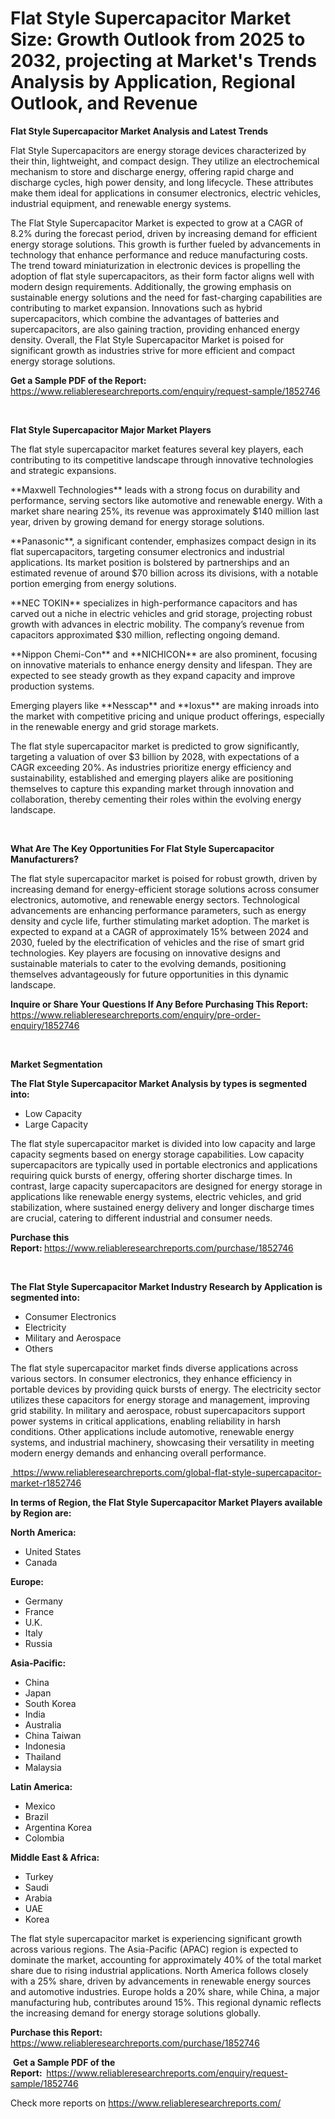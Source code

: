 <p><h1>Flat Style Supercapacitor Market Size: Growth Outlook from 2025 to 2032, projecting at Market's Trends Analysis by Application, Regional Outlook, and Revenue</h1></p><p><strong>Flat Style Supercapacitor Market Analysis and Latest Trends</strong></p>
<p><p>Flat Style Supercapacitors are energy storage devices characterized by their thin, lightweight, and compact design. They utilize an electrochemical mechanism to store and discharge energy, offering rapid charge and discharge cycles, high power density, and long lifecycle. These attributes make them ideal for applications in consumer electronics, electric vehicles, industrial equipment, and renewable energy systems.</p><p>The Flat Style Supercapacitor Market is expected to grow at a CAGR of 8.2% during the forecast period, driven by increasing demand for efficient energy storage solutions. This growth is further fueled by advancements in technology that enhance performance and reduce manufacturing costs. The trend toward miniaturization in electronic devices is propelling the adoption of flat style supercapacitors, as their form factor aligns well with modern design requirements. Additionally, the growing emphasis on sustainable energy solutions and the need for fast-charging capabilities are contributing to market expansion. Innovations such as hybrid supercapacitors, which combine the advantages of batteries and supercapacitors, are also gaining traction, providing enhanced energy density. Overall, the Flat Style Supercapacitor Market is poised for significant growth as industries strive for more efficient and compact energy storage solutions.</p></p>
<p><strong>Get a Sample PDF of the Report:&nbsp;</strong> <a href="https://www.reliableresearchreports.com/enquiry/request-sample/1852746?utm_campaign=2030&utm_medium=2&utm_source=Github&utm_content=ia&utm_term=13022025&utm_id=flat-style-supercapacitor">https://www.reliableresearchreports.com/enquiry/request-sample/1852746</a></p>
<p>&nbsp;</p>
<p><strong>Flat Style Supercapacitor Major Market Players</strong></p>
<p><p>The flat style supercapacitor market features several key players, each contributing to its competitive landscape through innovative technologies and strategic expansions. </p><p>**Maxwell Technologies** leads with a strong focus on durability and performance, serving sectors like automotive and renewable energy. With a market share nearing 25%, its revenue was approximately $140 million last year, driven by growing demand for energy storage solutions.</p><p>**Panasonic**, a significant contender, emphasizes compact design in its flat supercapacitors, targeting consumer electronics and industrial applications. Its market position is bolstered by partnerships and an estimated revenue of around $70 billion across its divisions, with a notable portion emerging from energy solutions.</p><p>**NEC TOKIN** specializes in high-performance capacitors and has carved out a niche in electric vehicles and grid storage, projecting robust growth with advances in electric mobility. The company’s revenue from capacitors approximated $30 million, reflecting ongoing demand.</p><p>**Nippon Chemi-Con** and **NICHICON** are also prominent, focusing on innovative materials to enhance energy density and lifespan. They are expected to see steady growth as they expand capacity and improve production systems.</p><p>Emerging players like **Nesscap** and **Ioxus** are making inroads into the market with competitive pricing and unique product offerings, especially in the renewable energy and grid storage markets.</p><p>The flat style supercapacitor market is predicted to grow significantly, targeting a valuation of over $3 billion by 2028, with expectations of a CAGR exceeding 20%. As industries prioritize energy efficiency and sustainability, established and emerging players alike are positioning themselves to capture this expanding market through innovation and collaboration, thereby cementing their roles within the evolving energy landscape.</p></p>
<p>&nbsp;</p>
<p><strong>What Are The Key Opportunities For Flat Style Supercapacitor Manufacturers?</strong></p>
<p><p>The flat style supercapacitor market is poised for robust growth, driven by increasing demand for energy-efficient storage solutions across consumer electronics, automotive, and renewable energy sectors. Technological advancements are enhancing performance parameters, such as energy density and cycle life, further stimulating market adoption. The market is expected to expand at a CAGR of approximately 15% between 2024 and 2030, fueled by the electrification of vehicles and the rise of smart grid technologies. Key players are focusing on innovative designs and sustainable materials to cater to the evolving demands, positioning themselves advantageously for future opportunities in this dynamic landscape.</p></p>
<p><strong>Inquire or Share Your Questions If Any Before Purchasing This Report:</strong> <a href="https://www.reliableresearchreports.com/enquiry/pre-order-enquiry/1852746?utm_campaign=2030&utm_medium=2&utm_source=Github&utm_content=ia&utm_term=13022025&utm_id=flat-style-supercapacitor">https://www.reliableresearchreports.com/enquiry/pre-order-enquiry/1852746</a></p>
<p>&nbsp;</p>
<p><strong>Market Segmentation</strong></p>
<p><strong>The Flat Style Supercapacitor Market Analysis by types is segmented into:</strong></p>
<p><ul><li>Low Capacity</li><li>Large Capacity</li></ul></p>
<p><p>The flat style supercapacitor market is divided into low capacity and large capacity segments based on energy storage capabilities. Low capacity supercapacitors are typically used in portable electronics and applications requiring quick bursts of energy, offering shorter discharge times. In contrast, large capacity supercapacitors are designed for energy storage in applications like renewable energy systems, electric vehicles, and grid stabilization, where sustained energy delivery and longer discharge times are crucial, catering to different industrial and consumer needs.</p></p>
<p><strong>Purchase this Report:&nbsp;</strong><a href="https://www.reliableresearchreports.com/purchase/1852746?utm_campaign=2030&utm_medium=2&utm_source=Github&utm_content=ia&utm_term=13022025&utm_id=flat-style-supercapacitor">https://www.reliableresearchreports.com/purchase/1852746</a></p>
<p>&nbsp;</p>
<p><strong>The Flat Style Supercapacitor Market Industry Research by Application is segmented into:</strong></p>
<p><ul><li>Consumer Electronics</li><li>Electricity</li><li>Military and Aerospace</li><li>Others</li></ul></p>
<p><p>The flat style supercapacitor market finds diverse applications across various sectors. In consumer electronics, they enhance efficiency in portable devices by providing quick bursts of energy. The electricity sector utilizes these capacitors for energy storage and management, improving grid stability. In military and aerospace, robust supercapacitors support power systems in critical applications, enabling reliability in harsh conditions. Other applications include automotive, renewable energy systems, and industrial machinery, showcasing their versatility in meeting modern energy demands and enhancing overall performance.</p></p>
<p><a href="https://www.reliableresearchreports.com/global-flat-style-supercapacitor-market-r1852746?utm_campaign=2030&utm_medium=2&utm_source=Github&utm_content=ia&utm_term=13022025&utm_id=flat-style-supercapacitor">&nbsp;https://www.reliableresearchreports.com/global-flat-style-supercapacitor-market-r1852746</a></p>
<p><strong>In terms of Region, the Flat Style Supercapacitor Market Players available by Region are:</strong></p>
<p>
    <p> <strong> North America: </strong>
        <ul>
            <li>United States</li>
            <li>Canada</li>
        </ul>
        </p> 
    <p> <strong> Europe: </strong>
        <ul>
            <li>Germany</li>
            <li>France</li>
            <li>U.K.</li>
            <li>Italy</li>
            <li>Russia</li>
        </ul>
        </p> 
    <p> <strong> Asia-Pacific: </strong>
        <ul>
            <li>China</li>
            <li>Japan</li>
            <li>South Korea</li>
            <li>India</li>
            <li>Australia</li>
            <li>China Taiwan</li>
            <li>Indonesia</li>
            <li>Thailand</li>
            <li>Malaysia</li>
        </ul>
        </p> 
    <p> <strong> Latin America: </strong>
        <ul>
            <li>Mexico</li>
            <li>Brazil</li>
            <li>Argentina Korea</li>
            <li>Colombia</li>
        </ul>
        </p> 
    <p> <strong> Middle East & Africa: </strong>
        <ul>
            <li>Turkey</li>
            <li>Saudi</li>
            <li>Arabia</li>
            <li>UAE</li>
            <li>Korea</li>
        </ul>
    </p>
    </p>
<p><p>The flat style supercapacitor market is experiencing significant growth across various regions. The Asia-Pacific (APAC) region is expected to dominate the market, accounting for approximately 40% of the total market share due to rising industrial applications. North America follows closely with a 25% share, driven by advancements in renewable energy sources and automotive industries. Europe holds a 20% share, while China, a major manufacturing hub, contributes around 15%. This regional dynamic reflects the increasing demand for energy storage solutions globally.</p></p>
<p><strong>Purchase this Report: </strong><a href="https://www.reliableresearchreports.com/purchase/1852746?utm_campaign=2030&utm_medium=2&utm_source=Github&utm_content=ia&utm_term=13022025&utm_id=flat-style-supercapacitor">https://www.reliableresearchreports.com/purchase/1852746</a></p>
<p>&nbsp;<strong>Get a Sample PDF of the Report:&nbsp;&nbsp;</strong><a href="https://www.reliableresearchreports.com/enquiry/request-sample/1852746?utm_campaign=2030&utm_medium=2&utm_source=Github&utm_content=ia&utm_term=13022025&utm_id=flat-style-supercapacitor">https://www.reliableresearchreports.com/enquiry/request-sample/1852746</a></p>
<p><strong></strong></p>
<p>Check more reports on <a href="https://www.reliableresearchreports.com/?utm_campaign=2030&utm_medium=2&utm_source=Github&utm_content=ia&utm_term=13022025&utm_id=flat-style-supercapacitor">https://www.reliableresearchreports.com/</a></p>